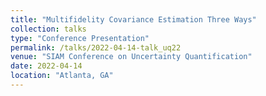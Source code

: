 ```yaml
---
title: "Multifidelity Covariance Estimation Three Ways"
collection: talks
type: "Conference Presentation"
permalink: /talks/2022-04-14-talk_uq22
venue: "SIAM Conference on Uncertainty Quantification"
date: 2022-04-14
location: "Atlanta, GA"
---
```


<!---
I gave an overview presentation about my master&apos;s work on multifidelity covariance estimation. 
---> 